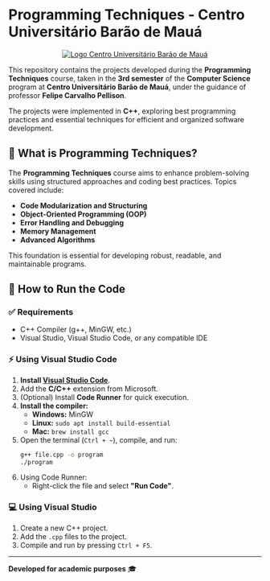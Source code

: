 # Programming Techniques - Centro Universitário Barão de Mauá

<p style="text-align: center;">
    <a href="https://www.baraodemaua.br">
        <img src="https://res.cloudinary.com/dge3g9rcw/image/upload/v1739232898/github/mto1tierlcwn8pq4fh8r.webp" alt="Logo Centro Universitário Barão de Mauá" />
    </a>
</p>

This repository contains the projects developed during the **Programming Techniques** course, taken in the **3rd semester** of the **Computer Science** program at **Centro Universitário Barão de Mauá**, under the guidance of professor **Felipe Carvalho Pellison**.

The projects were implemented in **C++**, exploring best programming practices and essential techniques for efficient and organized software development.

## 🧠 What is Programming Techniques?
The **Programming Techniques** course aims to enhance problem-solving skills using structured approaches and coding best practices. Topics covered include:

- **Code Modularization and Structuring**
- **Object-Oriented Programming (OOP)**
- **Error Handling and Debugging**
- **Memory Management**
- **Advanced Algorithms**

This foundation is essential for developing robust, readable, and maintainable programs.

## 🚀 How to Run the Code

### ✅ Requirements
- C++ Compiler (g++, MinGW, etc.)
- Visual Studio, Visual Studio Code, or any compatible IDE

### ⚡ Using Visual Studio Code
1. **Install [Visual Studio Code](https://code.visualstudio.com/)**.
2. Add the **C/C++** extension from Microsoft.
3. (Optional) Install **Code Runner** for quick execution.
4. **Install the compiler:**
   - **Windows:** MinGW
   - **Linux:** `sudo apt install build-essential`
   - **Mac:** `brew install gcc`
5. Open the terminal (`Ctrl + ~`), compile, and run:
   ```bash
   g++ file.cpp -o program
   ./program
   ```
6. Using Code Runner:
   - Right-click the file and select **"Run Code"**.

### 💻 Using Visual Studio
1. Create a new C++ project.
2. Add the `.cpp` files to the project.
3. Compile and run by pressing `Ctrl + F5`.

---

**Developed for academic purposes** 🎓

